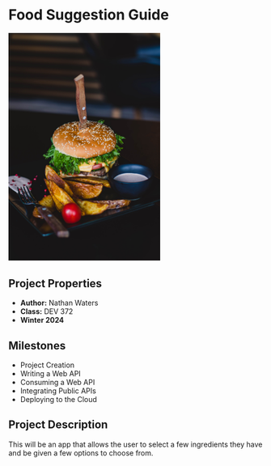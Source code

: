 # Food Suggestion Guide

<img src="src/main/resources/static/images/food-pic.jpg" alt="Image" width="300">

## Project Properties
- **Author:** Nathan Waters
- **Class:** DEV 372
- **Winter 2024**

## Milestones
- Project Creation
- Writing a Web API
- Consuming a Web API
- Integrating Public APIs
- Deploying to the Cloud

## Project Description
This will be an app that allows the user to select a few ingredients they have and be given
a few options to choose from.


